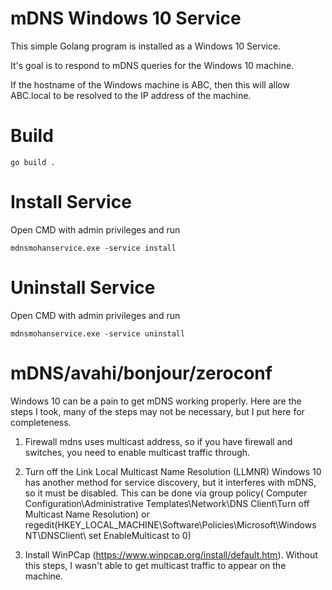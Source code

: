 # mDNS Windows 10 Service

This simple Golang program is installed as a Windows 10 Service.

It's goal is to respond to mDNS queries for the Windows 10 machine. 

If the hostname of the Windows machine is ABC, then this will allow ABC.local to be resolved to the IP address of the machine.

# Build

```
go build .
```

# Install Service

Open CMD with admin privileges and run

```
mdnsmohanservice.exe -service install
```

# Uninstall Service

Open CMD with admin privileges and run

```
mdnsmohanservice.exe -service uninstall
```

# mDNS/avahi/bonjour/zeroconf

Windows 10 can be a pain to get mDNS working properly. Here are the steps I took, many of the steps
may not be necessary, but I put here for completeness.

1. Firewall
   mdns uses multicast address, so if you have firewall and switches, you need to enable multicast traffic through.

2. Turn off the Link Local Multicast Name Resolution (LLMNR)
   Windows 10 has another method for service discovery, but it interferes with mDNS, so it must be disabled. This can be done via group policy( Computer Configuration\Administrative Templates\Network\DNS Client\Turn off Multicast Name Resolution) or regedit(HKEY_LOCAL_MACHINE\Software\Policies\Microsoft\Windows NT\DNSClient\ set EnableMulticast to 0)

3. Install WinPCap (https://www.winpcap.org/install/default.htm). Without this steps, I wasn't able to
   get multicast traffic to appear on the machine.